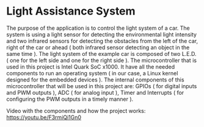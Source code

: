 # Light Assistance System
  The purpose of the application is to control the light system of a car. The system is using a light sensor for detecting the environmental light intensity and two infrared sensors for detecting the obstacles from the left of the car, right of the car or ahead ( both infrared sensor detecting an object in the same time ). The light system of the example car is composed of two L.E.D. ( one for the left side and one for the right side ).
  The microcontroller that is used in this project is Intel Quark SoC x1000. It have all the needed components to run an operating system ( in our case, a Linux kernel designed for the embedded devices ). The internal components of this microcontroller that will be used in this project are: GPIOs ( for digital inputs and PWM outputs ), ADC ( for analog input ), Timer and Interrupts ( for configuring the PWM outputs in a timely manner ).

Video with the components and how the project works: https://youtu.be/F3rmiQi1Gn0
